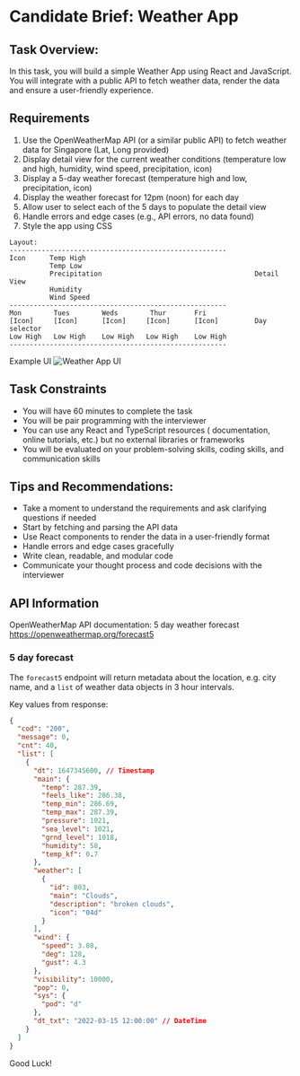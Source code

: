 # Candidate Brief: Weather App

## Task Overview:

In this task, you will build a simple Weather App using React and JavaScript. You will integrate with a public API to fetch weather data, render the data and ensure a user-friendly experience.

## Requirements

1. Use the OpenWeatherMap API (or a similar public API) to fetch weather data for Singapore (Lat, Long provided)
2. Display detail view for the current weather conditions (temperature low and high, humidity, wind speed, precipitation, icon)
3. Display a 5-day weather forecast (temperature high and low, precipitation, icon)
4. Display the weather forecast for 12pm (noon) for each day
5. Allow user to select each of the 5 days to populate the detail view
6. Handle errors and edge cases (e.g., API errors, no data found)
7. Style the app using CSS

```
Layout:
------------------------------------------------------
Icon      Temp High
          Temp Low
          Precipitation                                      Detail View
          Humidity
          Wind Speed
------------------------------------------------------
Mon        Tues        Weds        Thur       Fri
[Icon]     [Icon]      [Icon]     [Icon]      [Icon]         Day selector
Low High   Low High    Low High   Low High    Low High
------------------------------------------------------
```

Example UI
![Weather App UI](https://github.com/kevrowe/weather-app/assets/1856418/351fb728-a373-46c3-8338-a5d920ea9ad1)

## Task Constraints

- You will have 60 minutes to complete the task
- You will be pair programming with the interviewer
- You can use any React and TypeScript resources ( documentation, online tutorials, etc.) but no external libraries or frameworks
- You will be evaluated on your problem-solving skills, coding skills, and communication skills

## Tips and Recommendations:

- Take a moment to understand the requirements and ask clarifying questions if needed
- Start by fetching and parsing the API data
- Use React components to render the data in a user-friendly format
- Handle errors and edge cases gracefully
- Write clean, readable, and modular code
- Communicate your thought process and code decisions with the interviewer

## API Information

OpenWeatherMap API documentation: 5 day weather forecast 
https://openweathermap.org/forecast5

### 5 day forecast

The `forecast5` endpoint will return metadata about the location, e.g. city name, and a `list` of weather data objects in 3 hour intervals.

Key values from response:

```json
{
  "cod": "200",
  "message": 0,
  "cnt": 40,
  "list": [
    {
      "dt": 1647345600, // Timestamp
      "main": {
        "temp": 287.39,
        "feels_like": 286.38,
        "temp_min": 286.69,
        "temp_max": 287.39,
        "pressure": 1021,
        "sea_level": 1021,
        "grnd_level": 1018,
        "humidity": 58,
        "temp_kf": 0.7
      },
      "weather": [
        {
          "id": 803,
          "main": "Clouds",
          "description": "broken clouds",
          "icon": "04d"
        }
      ],
      "wind": {
        "speed": 3.08,
        "deg": 128,
        "gust": 4.3
      },
      "visibility": 10000,
      "pop": 0,
      "sys": {
        "pod": "d"
      },
      "dt_txt": "2022-03-15 12:00:00" // DateTime
    }
  ]
}
```

Good Luck!
